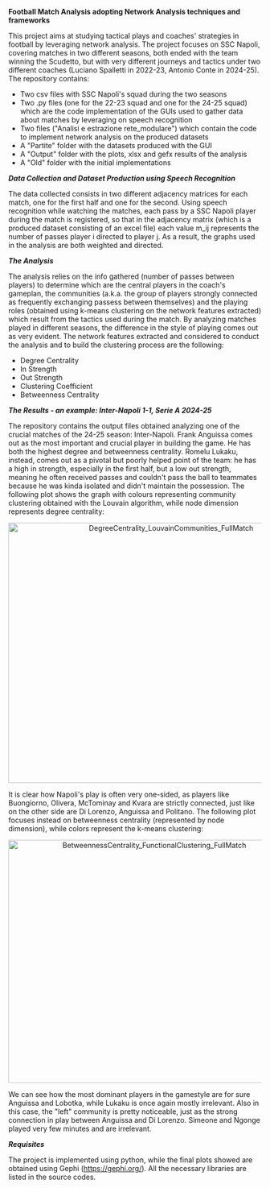 **Football Match Analysis adopting Network Analysis techniques and frameworks**

This project aims at studying tactical plays and coaches' strategies in football by leveraging network analysis.
The project focuses on SSC Napoli, covering matches in two different seasons, both ended with the team winning the Scudetto, but with very different journeys and tactics under two different coaches (Luciano Spalletti in 2022-23, Antonio Conte in 2024-25).
The repository contains:

- Two csv files with SSC Napoli's squad during the two seasons
- Two .py files (one for the 22-23 squad and one for the 24-25 squad) which are the code implementation of the GUIs used to gather data about matches by leveraging on speech recognition
- Two files ("Analisi e estrazione rete_modulare") which contain the code to implement network analysis on the produced datasets
- A "Partite" folder with the datasets produced with the GUI
- A "Output" folder with the plots, xlsx and gefx results of the analysis
- A "Old" folder with the initial implementations


***Data Collection and Dataset Production using Speech Recognition***


The data collected consists in two different adjacency matrices for each match, one for the first half and one for the second. Using speech recognition while watching the matches, each pass by a SSC Napoli player during the match is registered, so that in the adjacency matrix (which is a produced dataset consisting of an excel file) each value m_ij represents the number of passes player i directed to player j.
As a result, the graphs used in the analysis are both weighted and directed.


***The Analysis***


The analysis relies on the info gathered (number of passes between players) to determine which are the central players in the coach's gameplan, the communities (a.k.a. the group of players strongly connected as frequently exchanging passess between themselves) and the playing roles (obtained using k-means clustering on the network features extracted) which result from the tactics used during the match.
By analyzing matches played in different seasons, the difference in the style of playing comes out as very evident.
The network features extracted and considered to conduct the analysis and to build the clustering process are the following:

- Degree Centrality
- In Strength
- Out Strength
- Clustering Coefficient
- Betweenness Centrality


***The Results - an example: Inter-Napoli 1-1, Serie A 2024-25***


The repository contains the output files obtained analyzing one of the crucial matches of the 24-25 season: Inter-Napoli.
Frank Anguissa comes out as the most important and crucial player in building the game. He has both the highest degree and betweenness centrality. Romelu Lukaku, instead, comes out as a pivotal but poorly helped point of the team: he has a high in strength, especially in the first half, but a low out strength, meaning he often received passes and couldn't pass the ball to teammates because he was kinda isolated and didn't maintain the possession.
The following plot shows the graph with colours representing community clustering obtained with the Louvain algorithm, while node dimension represents degree centrality:

<p align="center">
  <img width="632" height="517" alt="DegreeCentrality_LouvainCommunities_FullMatch" src="https://github.com/user-attachments/assets/3a6170fb-10e3-4c7d-bad3-d1e3d43c6730" />
</p>

It is clear how Napoli's play is often very one-sided, as players like Buongiorno, Olivera, McTominay and Kvara are strictly connected, just like on the other side are Di Lorenzo, Anguissa and Politano.
The following plot focuses instead on betweenness centrality (represented by node dimension), while colors represent the k-means clustering:

<p align="center">
  <img width="565" height="483" alt="BetweennessCentrality_FunctionalClustering_FullMatch" src="https://github.com/user-attachments/assets/04352747-37bf-40cb-85c2-eb5cd1ba3cd3" />
</p>

We can see how the most dominant players in the gamestyle are for sure Anguissa and Lobotka, while Lukaku is once again mostly irrelevant. Also in this case, the "left" community is pretty noticeable, just as the strong connection in play between Anguissa and Di Lorenzo. Simeone and Ngonge played very few minutes and are irrelevant.


***Requisites***


The project is implemented using python, while the final plots showed are obtained using Gephi (https://gephi.org/). All the necessary libraries are listed in the source codes.
